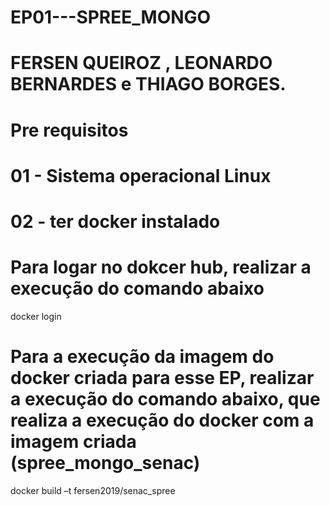 # EP01---SPREE_MONGO
# FERSEN QUEIROZ , LEONARDO BERNARDES e THIAGO BORGES.

# Pre requisitos 
# 01 - Sistema operacional Linux
# 02 - ter docker instalado


# Para logar no dokcer hub, realizar a execução do comando abaixo
docker login

# Para a execução da imagem do docker criada para esse EP, realizar a execução do comando abaixo, que realiza a execução do docker com a imagem criada (spree_mongo_senac)
docker build –t fersen2019/senac_spree
